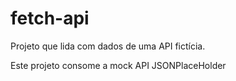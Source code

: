 # fetch-api

Projeto que lida com dados de uma API fictícia.

Este projeto consome a mock API JSONPlaceHolder